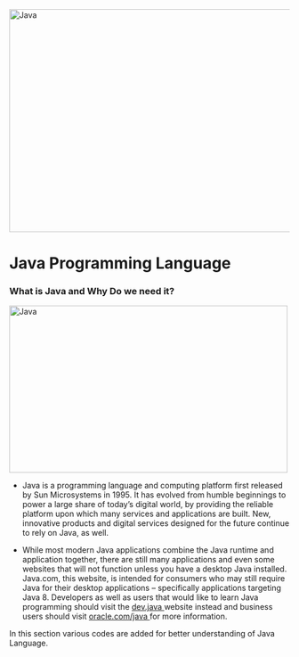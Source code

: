 <img alt = "Java" height = 400 width = 1000 src = "https://www.soais.com/wp-content/uploads/2021/06/OOPs-Concept-in-Java.png">


<h1> Java Programming Language </h1>

<h3>What is Java and Why Do we need it?</h3>

<img alt = "Java" height = 300 width = 500 src = "https://www.spec-india.com/wp-content/uploads/image001.png">

- Java is a programming language and computing platform first released by Sun Microsystems in 1995. It has evolved from humble beginnings to power a large share of today’s digital world, by providing the reliable platform upon which many services and applications are built. New, innovative products and digital services designed for the future continue to rely on Java, as well.

- While most modern Java applications combine the Java runtime and application together, there are still many applications and even some websites that will not function unless you have a desktop Java installed. Java.com, this website, is intended for consumers who may still require Java for their desktop applications – specifically applications targeting Java 8. Developers as well as users that would like to learn Java programming should visit the <a href = "https://dev.java/"> dev.java </a> website instead and business users should visit <a href = "https://www.oracle.com/java/"> oracle.com/java </a> for more information.

In this section various codes are added for better understanding of Java Language.



